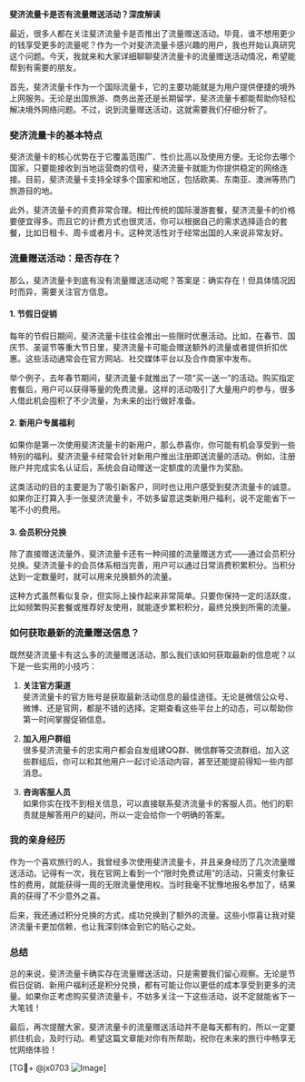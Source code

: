 **斐济流量卡是否有流量赠送活动？深度解读**

最近，很多人都在关注斐济流量卡是否推出了流量赠送活动。毕竟，谁不想用更少的钱享受更多的流量呢？作为一个对斐济流量卡感兴趣的用户，我也开始认真研究这个问题。今天，我就来和大家详细聊聊斐济流量卡的流量赠送活动情况，希望能帮到有需要的朋友。

首先，斐济流量卡作为一个国际流量卡，它的主要功能就是为用户提供便捷的境外上网服务。无论是出国旅游、商务出差还是长期留学，斐济流量卡都能帮助你轻松解决境外网络问题。不过，说到流量赠送活动，这就需要我们仔细分析了。

### 斐济流量卡的基本特点

斐济流量卡的核心优势在于它覆盖范围广、性价比高以及使用方便。无论你去哪个国家，只要能接收到当地运营商的信号，斐济流量卡就能为你提供稳定的网络连接。目前，斐济流量卡支持全球多个国家和地区，包括欧美、东南亚、澳洲等热门旅游目的地。

此外，斐济流量卡的资费非常合理。相比传统的国际漫游套餐，斐济流量卡的价格要便宜得多。而且它的计费方式也很灵活，你可以根据自己的需求选择适合的套餐，比如日租卡、周卡或者月卡。这种灵活性对于经常出国的人来说非常友好。

### 流量赠送活动：是否存在？

那么，斐济流量卡到底有没有流量赠送活动呢？答案是：确实存在！但具体情况因时而异，需要关注官方信息。

#### 1. **节假日促销**
每年的节假日期间，斐济流量卡往往会推出一些限时优惠活动。比如，在春节、国庆节、圣诞节等重大节日里，斐济流量卡可能会赠送额外的流量或者提供折扣优惠。这些活动通常会在官方网站、社交媒体平台以及合作商家中发布。

举个例子，去年春节期间，斐济流量卡就推出了一项“买一送一”的活动。购买指定套餐后，用户可以获得等量的免费流量。这样的活动吸引了大量用户的参与，很多人借此机会囤积了不少流量，为未来的出行做好准备。

#### 2. **新用户专属福利**
如果你是第一次使用斐济流量卡的新用户，那么恭喜你，你可能有机会享受到一些特别的福利。斐济流量卡经常会针对新用户推出注册即送流量的活动。例如，注册账户并完成实名认证后，系统会自动赠送一定额度的流量作为奖励。

这类活动的目的主要是为了吸引新客户，同时也让用户感受到斐济流量卡的诚意。如果你正打算入手一张斐济流量卡，不妨多留意这类新用户福利，说不定能省下一笔不小的费用。

#### 3. **会员积分兑换**
除了直接赠送流量外，斐济流量卡还有一种间接的流量赠送方式——通过会员积分兑换。斐济流量卡的会员体系相当完善，用户可以通过日常消费积累积分。当积分达到一定数量时，就可以用来兑换额外的流量。

这种方式虽然看似复杂，但实际上操作起来非常简单。只要你保持一定的活跃度，比如频繁购买套餐或推荐好友使用，就能逐步累积积分，最终兑换到所需的流量。

### 如何获取最新的流量赠送信息？

既然斐济流量卡有这么多的流量赠送活动，那么我们该如何获取最新的信息呢？以下是一些实用的小技巧：

1. **关注官方渠道**  
   斐济流量卡的官方账号是获取最新活动信息的最佳途径。无论是微信公众号、微博、还是官网，都是不错的选择。定期查看这些平台上的动态，可以帮助你第一时间掌握促销信息。

2. **加入用户群组**  
   很多斐济流量卡的忠实用户都会自发组建QQ群、微信群等交流群组。加入这些群组后，你可以和其他用户一起讨论活动内容，甚至还能提前得知一些内部消息。

3. **咨询客服人员**  
   如果你实在找不到相关信息，可以直接联系斐济流量卡的客服人员。他们的职责就是解答用户的疑问，所以一定会给你一个明确的答案。

### 我的亲身经历

作为一个喜欢旅行的人，我曾经多次使用斐济流量卡，并且亲身经历了几次流量赠送活动。记得有一次，我在官网上看到一个“限时免费试用”的活动，只需支付象征性的费用，就能获得一周的无限流量使用权。当时我毫不犹豫地报名参加了，结果真的获得了不少意外之喜。

后来，我还通过积分兑换的方式，成功兑换到了额外的流量。这些小惊喜让我对斐济流量卡更加信赖，也让我深刻体会到它的贴心之处。

### 总结

总的来说，斐济流量卡确实存在流量赠送活动，只是需要我们留心观察。无论是节假日促销、新用户福利还是积分兑换，都有可能让你以更低的成本享受到更多的流量。如果你正考虑购买斐济流量卡，不妨多关注一下这些活动，说不定就能省下一大笔钱！

最后，再次提醒大家，斐济流量卡的流量赠送活动并不是每天都有的，所以一定要抓住机会，及时行动。希望这篇文章能对你有所帮助，祝你在未来的旅行中畅享无忧网络体验！

[TG💪+ @jx0703 ![Image](https://github.com/user-attachments/assets/dbca1d08-cadb-493c-b0ec-ad6f7a83f270)]